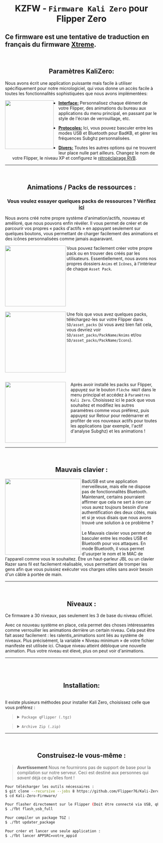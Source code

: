 <h1 align="center">KZFW - <code>Firmware Kali Zero</code> pour Flipper Zero</h1>

Ce firmware est une tentative de traduction en français du firmware [Xtreme](https://github.com/Flipper-XFW/Xtreme-Firmware).
-----
<br>
<h2 align="center">Paramètres KaliZero:</h2>

Nous avons écrit une application puissante mais facile à utiliser spécifiquement pour notre micrologiciel, qui vous donne un accès facile à toutes les fonctionnalités sophistiquées que nous avons implémentées:

<img src="https://github.com/Flipper76/Kali-Zero-Firmware/assets/798505/8a96def5-b35a-48ed-be42-566d94b23e7a" align="left" height="160vh"/>
<img align="left" height="180vh" width="10" src="https://upload.wikimedia.org/wikipedia/commons/3/3d/1_120_transparent.png">

- <ins><b>Interface:</b></ins> Personnalisez chaque élément de votre Flipper, des animations du bureau aux applications du menu principal, en passant par le style de l'écran de verrouillage, etc.

- <ins><b>Protocoles:</b></ins> Ici, vous pouvez basculer entre les modes USB et Bluetooth pour BadKB, et gérer les fréquences Subghz personnalisées.

- <ins><b>Divers:</b></ins> Toutes les autres options qui ne trouvent leur place nulle part ailleurs. Changez le nom de votre Flipper, le niveau XP et configurez le <a href="https://github.com/Z3BRO/Flipper-Zero-RGB-Backlight">rétroéclairage RVB</a>.

-----
<br>
<h2 align="center">Animations / Packs de ressources :
   <h3 align="center">Vous voulez essayer quelques packs de ressources ? Vérifiez <a href="https://flipper-xtre.me/asset-packs">ici</a>
   </h3>
</h2>

Nous avons créé notre propre système d'animation/actifs, nouveau et amélioré, que nous pouvons enfin révéler. Il vous permet de créer et de parcourir vos propres « packs d'actifs » en appuyant seulement sur quelques boutons, vous permettant de charger facilement des animations et des icônes personnalisées comme jamais auparavant.

<img src="https://github.com/Flipper76/Kali-Zero-Firmware/assets/798505/b6e34132-ee0a-43b6-9d18-a7c411207499" align="left" width="200px"/>
Vous pouvez facilement créer votre propre pack ou en trouver des créés par les utilisateurs. Essentiellement, nous avons nos propres dossiers <code>Anims</code> et <code>Icônes</code>, à l'intérieur de chaque <code>Asset Pack</code>.

<br clear="left"/>

<br>
<img src="https://github.com/Flipper76/Kali-Zero-Firmware/assets/798505/d6bf9a52-cd73-480e-a4e6-985c20f8c914" align="left" width="200px"/>
Une fois que vous avez quelques packs, téléchargez-les sur votre Flipper dans <code>SD/asset_packs</code> (si vous avez bien fait cela, vous devriez voir <code>SD/asset_packs/PackName/Anims</code> et/ou <code >SD/asset_packs/PackName/Icons</code>).

<br clear="left"/>

<br><img src="https://github.com/Flipper76/Kali-Zero-Firmware/assets/798505/396bfec4-30a7-46f2-a33c-c1bf03ac9420" align="left" width="200px"/>
<img align="left" height="180vh" width="10" src="https://upload.wikimedia.org/wikipedia/commons/3/3d/1_120_transparent.png">
Après avoir installé les packs sur Flipper, appuyez sur le bouton <code>Flèche HAUT</code> dans le menu principal et accédez à <code>Paramètres Kali Zero</code>. 
Choisissez ici le pack que vous souhaitez et modifiez les autres paramètres comme vous préférez, puis appuyez sur Retour pour redémarrer et profiter de vos nouveaux actifs pour toutes les applications (par exemple, l'actif d'analyse Subghz) et les animations !



<br clear="left"/>

-----
<br>
<h2 align="center">Mauvais clavier :</h2>
<img src="https://github.com/Flipper76/Kali-Zero-Firmware/assets/798505/0ebd008f-e54e-404e-90fe-252f176e698c" align="left" width="250px"/>
<! -- Cette connerie a besoin d'une image capturée, mais à cause du blocage, je n'arrive pas à en obtenir une. que quelqu'un fasse de la magie s'il vous plait -- !>
BadUSB est une application merveilleuse, mais elle ne dispose pas de fonctionnalités Bluetooth. Maintenant, certains pourraient affirmer que cela ne sert à rien car vous aurez toujours besoin d’une authentification des deux côtés, mais et si je vous disais que nous avons trouvé une solution à ce problème ?
<br><br>
Le Mauvais clavier vous permet de basculer entre les modes USB et Bluetooth pour vos attaques. En mode Bluetooth, il vous permet d'usurper le nom et le MAC de l'appareil comme vous le souhaitez. Être un haut-parleur JBL ou un clavier Razer sans fil est facilement réalisable, vous permettant de tromper les gens afin que vous puissiez exécuter vos charges utiles sans avoir besoin d'un câble à portée de main.

-----
<br>
<h2 align="center">Niveaux :</h2>

Ce firmware a 30 niveaux, pas seulement les 3 de base du niveau officiel.

Avec ce nouveau système en place, cela permet des choses intéressantes comme verrouiller les animations derrière un certain niveau. Cela peut être fait assez facilement : les ralentis_animations sont liés au système de niveaux. Plus précisément, la variable « Niveau minimum » de votre fichier manifeste est utilisée ici. Chaque niveau atteint débloque une nouvelle animation. Plus votre niveau est élevé, plus on peut voir d'animations.

-----
<br>
​
<h2 align="center">Installation:</h2>
<br>
Il existe plusieurs méthodes pour installer Kali Zero, choisissez celle que vous préférez :

<br>

> <details><summary><code>Package qFlipper (.tgz)</code></summary><ul>
> <li>Téléchargez le package qFlipper (.tgz) depuis la <a href="https://github.com/Flipper76/Kali-Zero-Firmware/releases/latest">page de la dernière version</a></li >
> <li>Ouvrez <a href="https://flipperzero.one/update">qFlipper</a> et connectez votre Flipper</li>
> <li>Cliquez sur <code>Install from file</code></li>
> <li>Sélectionnez le .tgz que vous avez téléchargé et attendez la fin de la mise à jour</li>
> </ul></détails>

> <details><summary><code>Archive Zip (.zip)</code></summary><ul>
> <li>Téléchargez l'archive compressée (.zip) depuis la <a href="https://github.com/Flipper76/Kali-Zero-Firmware/releases/latest">page de la dernière version</a></li >
> <li>Extraire l'archive. Ceci est maintenant votre nouveau dossier Firmware</li>
> <li>Ouvrez <a href="https://flipperzero.one/update">qFlipper</a>, allez dans <code>SD/update</code> et déplacez simplement le dossier du firmware à cet endroit</li>
> <li>Sur le Flipper, appuyez sur le bouton <code>Flèche vers le bas</code>, cela vous amènera au menu Fichier. Recherchez simplement votre dossier de mises à jour</li>
> <li>Dans ce dossier, sélectionnez le micrologiciel que vous venez de déplacer et exécutez le fichier simplement appelé <code>Update</code></li>
> </ul></détails>

-----
<br>
<h2 align="center">Construisez-le vous-même :</h2>

> **Avertissement**
> Nous ne fournirons pas de support de base pour la compilation sur notre serveur. Ceci est destiné aux personnes qui *savent* déjà ce qu'elles font !

```bash
Pour télécharger les outils nécessaires :
$ git clone --recursive --jobs 8 https://github.com/Flipper76/Kali-Zero-Firmware.git
$ cd Kali-Zero-Firmware/

Pour flasher directement sur le Flipper (Doit être connecté via USB, qFlipper fermé) :
$ ./fbt flash_usb_full

Pour compiler un package TGZ :
$ ./fbt updater_package

Pour créer et lancer une seule application :
$ ./fbt lancer APPSRC=votre_appid
```


